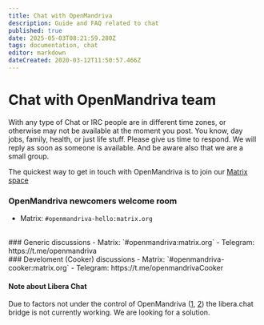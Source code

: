 ```yaml
---
title: Chat with OpenMandriva
description: Guide and FAQ related to chat
published: true
date: 2025-05-03T08:21:59.280Z
tags: documentation, chat
editor: markdown
dateCreated: 2020-03-12T11:50:57.466Z
---
```


# Chat with OpenMandriva team

With any type of Chat or IRC people are in different time zones, or otherwise may not be available at the moment you post. You know, day jobs, family, health, or just life stuff. Please give us time to respond. We will reply as soon as someone is available. And be aware also that we are a small group.

The quickest way to get in touch with OpenMandriva is to join our [Matrix space](https://matrix.to/#/#openmandriva-space:matrix.org)
<br />
### OpenMandriva newcomers welcome room
  - Matrix: `#openmandriva-hello:matrix.org`
<br />
### Generic discussions
  - Matrix: `#openmandriva:matrix.org`
  - Telegram: https://t.me/openmandriva
<br />
### Develoment (Cooker) discussions  
  - Matrix: `#openmandriva-cooker:matrix.org`
  - Telegram: https://t.me/openmandrivaCooker
<br />

#### Note about Libera Chat
Due to factors not under the control of OpenMandriva ([1](https://libera.chat/news/temporarily-disabling-the-matrix-bridge), [2](https://libera.chat/news/matrix-bridge-disabled-retrospective)) the libera.chat bridge is not currently working. We are looking for a solution.
